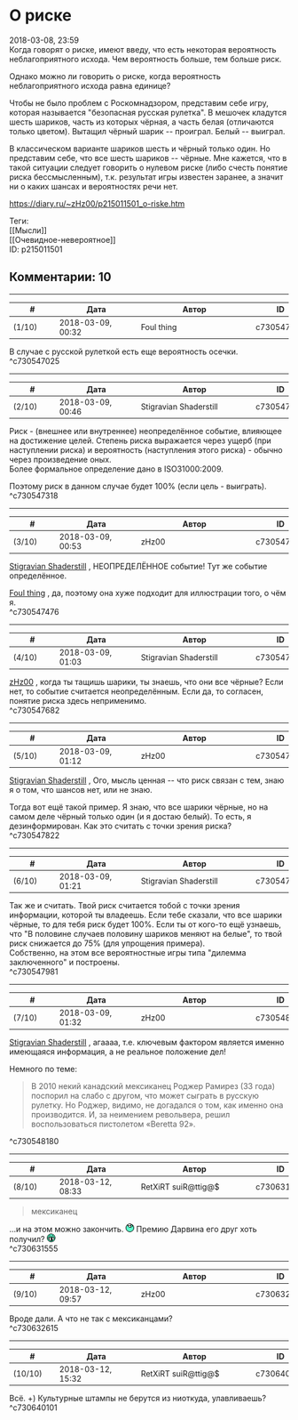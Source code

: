 О риске
=======

  
2018-03-08, 23:59  
 Когда говорят о риске, имеют введу, что есть некоторая вероятность неблагоприятного исхода. Чем вероятность больше, тем больше риск.   
   
 Однако можно ли говорить о риске, когда вероятность неблагоприятного исхода равна единице?   
   
 Чтобы не было проблем с Роскомнадзором, представим себе игру, которая называется "безопасная русская рулетка". В мешочек кладутся шесть шариков, часть из которых чёрная, а часть белая (отличаются только цветом). Вытащил чёрный шарик -- проиграл. Белый -- выиграл.   
   
 В классическом варианте шариков шесть и чёрный только один. Но представим себе, что все шесть шариков -- чёрные. Мне кажется, что в такой ситуации следует говорить о нулевом риске (либо счесть понятие риска бессмысленным), т.к. результат игры известен заранее, а значит ни о каких шансах и вероятностях речи нет.   
  
<https://diary.ru/~zHz00/p215011501_o-riske.htm>  
  
Теги:  
[[Мысли]]  
[[Очевидное-невероятное]]  
ID: p215011501  


Комментарии: 10
---------------

  


---



|         #         |              Дата              |                     Автор                     |           ID           |
| --- | --- | --- | --- |
| (1/10) | 2018-03-09, 00:32 | Foul thing | c730547025 |

  
 В случае с русской рулеткой есть еще вероятность осечки.   
 ^c730547025

---



|         #         |              Дата              |                     Автор                     |           ID           |
| --- | --- | --- | --- |
| (2/10) | 2018-03-09, 00:46 | Stigravian Shaderstill | c730547318 |

  
 Риск - (внешнее или внутреннее) неопределённое событие, влияющее на достижение целей. Степень риска выражается через ущерб (при наступлении риска) и вероятность (наступления этого риска) - обычно через произведение оных.   
  Более формальное определение дано в ISO31000:2009.    
   
 Поэтому риск в данном случае будет 100% (если цель - выиграть).   
 ^c730547318

---



|         #         |              Дата              |                     Автор                     |           ID           |
| --- | --- | --- | --- |
| (3/10) | 2018-03-09, 00:53 | zHz00 | c730547476 |

  
  [Stigravian Shaderstill](http://stigravian.diary.ru "Science, Death, Rock-n-Roll")  , НЕОПРЕДЕЛЁННОЕ событие! Тут же событие определённое.   
   
  [Foul thing](http://foulthing.diary.ru "Temporary Internet Flies")  , да, поэтому она хуже подходит для иллюстрации того, о чём я.   
 ^c730547476

---



|         #         |              Дата              |                     Автор                     |           ID           |
| --- | --- | --- | --- |
| (4/10) | 2018-03-09, 01:03 | Stigravian Shaderstill | c730547682 |

  
  [zHz00](https://zHz00.diary.ru "Untitled")  , когда ты тащишь шарики, ты знаешь, что они все чёрные? Если нет, то событие считается неопределённым. Если да, то согласен, понятие риска здесь неприменимо.   
 ^c730547682

---



|         #         |              Дата              |                     Автор                     |           ID           |
| --- | --- | --- | --- |
| (5/10) | 2018-03-09, 01:12 | zHz00 | c730547822 |

  
  [Stigravian Shaderstill](http://stigravian.diary.ru "Science, Death, Rock-n-Roll")  , Ого, мысль ценная -- что риск связан с тем, знаю я о том, что шансов нет, или не знаю.   
   
 Тогда вот ещё такой пример. Я знаю, что все шарики чёрные, но на самом деле чёрный только один (и я достаю белый). То есть, я дезинформирован. Как это считать с точки зрения риска?   
 ^c730547822

---



|         #         |              Дата              |                     Автор                     |           ID           |
| --- | --- | --- | --- |
| (6/10) | 2018-03-09, 01:21 | Stigravian Shaderstill | c730547981 |

  
 Так же и считать. Твой риск считается тобой с точки зрения информации, которой ты владеешь. Если тебе сказали, что все шарики чёрные, то для тебя риск будет 100%. Если ты от кого-то ещё узнаешь, что "В половине случаев половину шариков меняют на белые", то твой риск снижается до 75% (для упрощения примера).   
 Собственно, на этом все вероятностные игры типа "дилемма заключенного" и построены.   
 ^c730547981

---



|         #         |              Дата              |                     Автор                     |           ID           |
| --- | --- | --- | --- |
| (7/10) | 2018-03-09, 01:32 | zHz00 | c730548180 |

  
  [Stigravian Shaderstill](http://stigravian.diary.ru "Science, Death, Rock-n-Roll")  , агаааа, т.е. ключевым фактором является именно имеющаяся информация, а не реальное положение дел!   
   
 Немного по теме:   
   
 
>  В 2010 некий канадский мексиканец Роджер Рамирез (33 года) поспорил на слабо с другом, что может сыграть в русскую рулетку. Но Роджер, видимо, не догадался о том, как именно она производится. И, за неимением револьвера, решил воспользоваться пистолетом «Beretta 92». 

   
 ^c730548180

---



|         #         |              Дата              |                     Автор                     |           ID           |
| --- | --- | --- | --- |
| (8/10) | 2018-03-12, 08:33 | RetXiRT suiR@ttig@$ | c730631555 |

  
  
>   мексиканец  

 …и на этом можно закончить. ![:lol:](pics/1135.gif) Премию Дарвина его друг хоть получил? ![:gigi:](pics/1134.gif)    
 ^c730631555

---



|         #         |              Дата              |                     Автор                     |           ID           |
| --- | --- | --- | --- |
| (9/10) | 2018-03-12, 09:57 | zHz00 | c730632615 |

  
 Вроде дали. А что не так с мексиканцами?   
 ^c730632615

---



|         #         |              Дата              |                     Автор                     |           ID           |
| --- | --- | --- | --- |
| (10/10) | 2018-03-12, 15:32 | RetXiRT suiR@ttig@$ | c730640101 |

  
  Всё. +) Культурные штампы не берутся из ниоткуда, улавливаешь?    
 ^c730640101